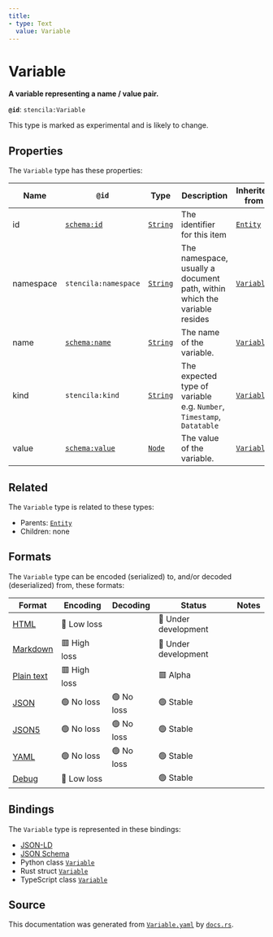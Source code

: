 ```yaml
---
title:
- type: Text
  value: Variable
---
```


# Variable

**A variable representing a name / value pair.**

**`@id`**: `stencila:Variable`

This type is marked as experimental and is likely to change.

## Properties

The `Variable` type has these properties:

| Name      | `@id`                                      | Type                                                               | Description                                                               | Inherited from                                                         |
| --------- | ------------------------------------------ | ------------------------------------------------------------------ | ------------------------------------------------------------------------- | ---------------------------------------------------------------------- |
| id        | [`schema:id`](https://schema.org/id)       | [`String`](https://stencila.dev/docs/reference/schema/data/string) | The identifier for this item                                              | [`Entity`](https://stencila.dev/docs/reference/schema/other/entity)    |
| namespace | `stencila:namespace`                       | [`String`](https://stencila.dev/docs/reference/schema/data/string) | The namespace, usually a document path, within which the variable resides | [`Variable`](https://stencila.dev/docs/reference/schema/flow/variable) |
| name      | [`schema:name`](https://schema.org/name)   | [`String`](https://stencila.dev/docs/reference/schema/data/string) | The name of the variable.                                                 | [`Variable`](https://stencila.dev/docs/reference/schema/flow/variable) |
| kind      | `stencila:kind`                            | [`String`](https://stencila.dev/docs/reference/schema/data/string) | The expected type of variable e.g. `Number`, `Timestamp`, `Datatable`     | [`Variable`](https://stencila.dev/docs/reference/schema/flow/variable) |
| value     | [`schema:value`](https://schema.org/value) | [`Node`](https://stencila.dev/docs/reference/schema/other/node)    | The value of the variable.                                                | [`Variable`](https://stencila.dev/docs/reference/schema/flow/variable) |

## Related

The `Variable` type is related to these types:

- Parents: [`Entity`](https://stencila.dev/docs/reference/schema/other/entity)
- Children: none

## Formats

The `Variable` type can be encoded (serialized) to, and/or decoded (deserialized) from, these formats:

| Format                                                           | Encoding       | Decoding     | Status                 | Notes |
| ---------------------------------------------------------------- | -------------- | ------------ | ---------------------- | ----- |
| [HTML](https://stencila.dev/docs/reference/formats/{name})       | 🔷 Low loss     |              | 🚧 Under development    |       |
| [Markdown](https://stencila.dev/docs/reference/formats/{name})   | 🟥 High loss    |              | 🚧 Under development    |       |
| [Plain text](https://stencila.dev/docs/reference/formats/{name}) | 🟥 High loss    |              | 🟥 Alpha                |       |
| [JSON](https://stencila.dev/docs/reference/formats/{name})       | 🟢 No loss      | 🟢 No loss    | 🟢 Stable               |       |
| [JSON5](https://stencila.dev/docs/reference/formats/{name})      | 🟢 No loss      | 🟢 No loss    | 🟢 Stable               |       |
| [YAML](https://stencila.dev/docs/reference/formats/{name})       | 🟢 No loss      | 🟢 No loss    | 🟢 Stable               |       |
| [Debug](https://stencila.dev/docs/reference/formats/{name})      | 🔷 Low loss     |              | 🟢 Stable               |       |

## Bindings

The `Variable` type is represented in these bindings:

- [JSON-LD](https://stencila.dev/Variable.jsonld)
- [JSON Schema](https://stencila.dev/Variable.schema.json)
- Python class [`Variable`](https://github.com/stencila/stencila/blob/main/python/stencila/types/variable.py)
- Rust struct [`Variable`](https://github.com/stencila/stencila/blob/main/rust/schema/src/types/variable.rs)
- TypeScript class [`Variable`](https://github.com/stencila/stencila/blob/main/typescript/src/types/Variable.ts)

## Source

This documentation was generated from [`Variable.yaml`](https://github.com/stencila/stencila/blob/main/schema/Variable.yaml) by [`docs.rs`](https://github.com/stencila/stencila/blob/main/rust/schema-gen/src/docs.rs).